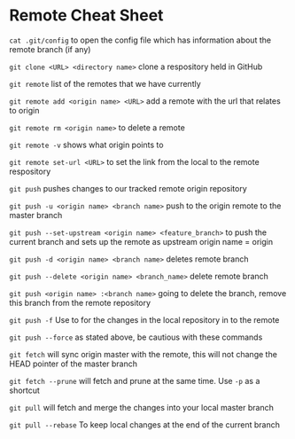 # Remote Cheat Sheet

`cat .git/config` to open the config file which has information about the remote branch (if any)

`git clone <URL> <directory name>` clone a respository held in GitHub

`git remote` list of the remotes that we have currently

`git remote add <origin name> <URL>`  add a remote with the url that relates to origin

`git remote rm <origin name>` to delete a remote

`git remote -v` shows what origin points to

`git remote set-url <URL>` to set the link from the local to the remote respository

`git push` pushes changes to our tracked remote origin repository

`git push -u <origin name> <branch name>` push to the origin remote to the master branch

`git push --set-upstream <origin name> <feature_branch>` to push the current branch and sets up the remote as upstream origin name = origin

`git push -d <origin name> <branch name>` deletes remote branch

`git push --delete <origin name> <branch_name>` delete remote branch 

`git push <origin name> :<branch name>` going to delete the branch, remove this branch from the remote repository

`git push -f` Use to for the changes in the local repository in to the remote

`git push --force` as stated above, be cautious with these commands

`git fetch` will sync origin master with the remote, this will not change the HEAD pointer of the master branch

`git fetch --prune` will fetch and prune at the same time. Use `-p` as a shortcut

`git pull` will fetch and merge the changes into your local master branch

`git pull --rebase` To keep local changes at the end of the current branch